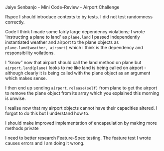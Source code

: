 
Jaiye Senbanjo - Mini Code-Review - Airport Challenge

Rspec
I should introduce contexts to by tests.
I did not test randomness correctly.

Code
I think I made some fairly large dependency violations;
I wrote 'instructing a plane to land' as `plane.land`
I passed independently instantiated weather and airport to the plane objects as `plane.land(weather, airport)` which i think is the dependency and responsibility voilations.

I “know” now that airport should call the land method on plane but `airport.land(plane)` looks to me like land is being called on airport - although clearly it is being called with the plane object as an argument which makes sense.

I then end up sending `airport.release(self)` from plane to get the airport to remove the plane object from its array which you explained this morning is unwise.

I realise now that my airport objects cannot have their capacities altered. I forgot to do this but I understand how to.

I should make improved implementation of encapsulation by making more methods private

I need to better research Feature-Spec testing.
The feature test I wrote causes errors and I am doing it wrong.
